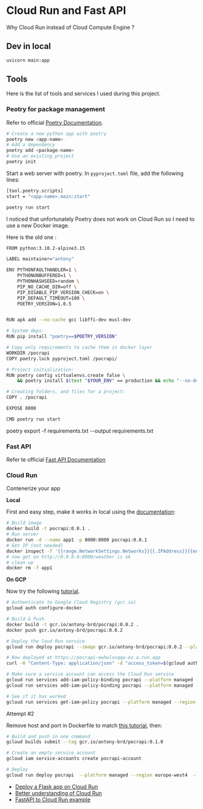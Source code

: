 # Cloud Run and Fast API



Why Cloud Run instead of Cloud Compute Engine ?



## Dev in local

```sh
uvicorn main:app
```

## Tools 

Here is the list of tools and services I used during this project.

### Peotry for package management

Refer to official [Poetry Documentation](https://python-poetry.org/docs/basic-usage/).

```sh
# Create a new python app with poetry
poetry new <app-name>
# Add a dependency
poetry add <package-name>
# Use an existing project
poetry init
```

Start a web server with poetry. In ```pyproject.toml``` file, add the following lines:

```sh
[tool.poetry.scripts]
start = "<app-name>.main:start"
```

```sh
poetry run start
```


I noticed that unfortunately Poetry does not work on Cloud Run so I need to use a new Docker image.

Here is the old one :

```sh
FROM python:3.10.2-alpine3.15

LABEL maintainer="antony"

ENV PYTHONFAULTHANDLER=1 \
    PYTHONUNBUFFERED=1 \
    PYTHONHASHSEED=random \
    PIP_NO_CACHE_DIR=off \
    PIP_DISABLE_PIP_VERSION_CHECK=on \
    PIP_DEFAULT_TIMEOUT=100 \
    POETRY_VERSION=1.0.5


RUN apk add --no-cache gcc libffi-dev musl-dev

# System deps:
RUN pip install "poetry==$POETRY_VERSION"

# Copy only requirements to cache them in docker layer
WORKDIR /pocrapi
COPY poetry.lock pyproject.toml /pocrapi/

# Project initialization:
RUN poetry config virtualenvs.create false \
    && poetry install $(test "$YOUR_ENV" == production && echo "--no-dev") --no-interaction --no-ansi

# Creating folders, and files for a project:
COPY . /pocrapi

EXPOSE 8000

CMD poetry run start
```

poetry export -f requirements.txt --output requirements.txt


### Fast API

Refer te official [Fast API Documentation]()

### Cloud Run

Contenerize your app

**Local**

First and easy step, make it works in local using the [documentation](https://fastapi.tiangolo.com/deployment/docker/):

```sh
# Build image
docker build -t pocrapi:0.0.1 .
# Run server
docker run -d --name app1 -p 8000:8000 pocrapi:0.0.1
# Get IP (not needed)
docker inspect -f '{{range.NetworkSettings.Networks}}{{.IPAddress}}{{end}}' app1
# now get on http://0.0.0.0:8000/weather is ok
# clean up
docker rm -f app1 
```

**On GCP**

Now try the following [tutorial](https://cloud.google.com/run/docs/quickstarts/build-and-deploy/deploy-python-service).


```sh
# Authenticate to Google Cloud Registry (gcr.io)
gcloud auth configure-docker

# Build & Push
docker build -t gcr.io/antony-brd/pocrapi:0.0.2 .
docker push gcr.io/antony-brd/pocrapi:0.0.2

# Deploy the loud Run service
gcloud run deploy pocrapi --image gcr.io/antony-brd/pocrapi:0.0.2 --platform managed --region europe-west4  --service-account godlike@antony-brd.iam.gserviceaccount.com --no-allow-unauthenticated

# Now deployed at https://pocrapi-ewhwlsvqqa-ez.a.run.app
curl -H "Content-Type: application/json" -d "access_token=$(gcloud auth application-default print-access-token)" https://pocrapi-ewhwlsvqqa-ez.a.run.apptokeninfo

# Make sure a service account can access the Cloud Run service
gcloud run services add-iam-policy-binding pocrapi --platform managed --region europe-west4 --member='serviceAccount:github-actions@antony-brd.iam.gserviceaccount.com'  --role=roles/run.invoker
gcloud run services add-iam-policy-binding pocrapi --platform managed --region europe-west4 --member='user:antonybernadou@gmail.com'  --role=roles/run.admin

# See if it has worked
gcloud run services get-iam-policy pocrapi --platform managed --region europe-west4

```
Attempt #2

Remove host and port in Dockerfile to match [this tutorial](https://cloud.google.com/run/docs/tutorials/secure-services), then:

```sh
# Build and push in one command 
gcloud builds submit --tag gcr.io/antony-brd/pocrapi:0.1.0

# Create an empty service account
gcloud iam service-accounts create pocrapi-account

# Deploy
gcloud run deploy pocrapi  --platform managed --region europe-west4  --image gcr.io/antony-brd/pocrapi:0.1.0  --service-account pocrapi-account   --no-allow-unauthenticated
```


* [Deploy a Flask app on Cloud Run](https://cloud.google.com/run/docs/quickstarts/build-and-deploy/deploy-python-service)
* [Better understanding of Cloud Run](https://github.com/ahmetb/cloud-run-faq)
* [FastAPI to Cloud Run example](https://github.com/anthonycorletti/cloudrun-fastapi/blob/main/Dockerfile)